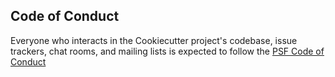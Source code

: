 ## Code of Conduct

Everyone who interacts in the Cookiecutter project's codebase, issue trackers, chat rooms, and mailing lists is expected to follow the [PSF Code of Conduct](https://www.python.org/psf/conduct/)
